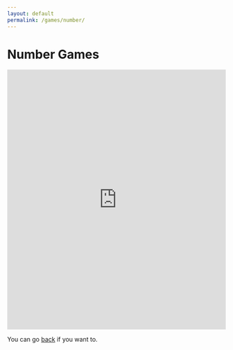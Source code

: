 ```yaml
---
layout: default
permalink: /games/number/
---
```

<h1><b>Number Games</b></h1>
<iframe src="https://trinket.io/embed/python/b8fe38588e?toggleCode=true&runOption=run&start=result" width="100%" height="600" frameborder="0" marginwidth="0" marginheight="0" allowfullscreen></iframe>
<p>You can go <a href="/games">back</a> if you want to.</p>
